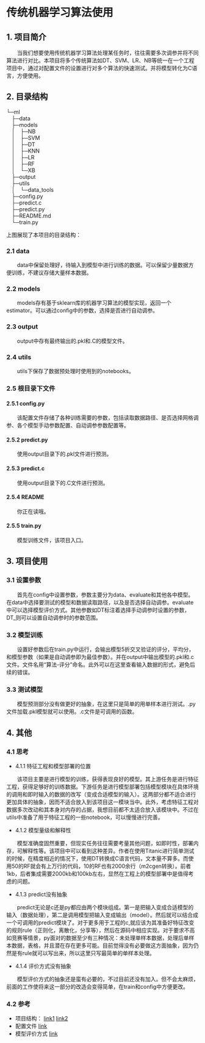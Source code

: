 # 传统机器学习算法使用


## 1. 项目简介   
&emsp;&emsp;当我们想要使用传统机器学习算法处理某任务时，往往需要多次调参并将不同算法进行对比。本项目将多个传统算法如DT、SVM、LR、NB等统一在一个工程项目中，通过对配置文件的设置进行对多个算法的快速测试。并将模型转化为C语言，方便使用。
## 2. 目录结构
└─ml  
&emsp;├─data  
&emsp;├─models  
&emsp;│&emsp;├─NB  
&emsp;│&emsp;├─SVM  
&emsp;│&emsp;├─DT  
&emsp;│&emsp;├─KNN  
&emsp;│&emsp;├─LR  
&emsp;│&emsp;├─RF  
&emsp;│&emsp;└─XB  
&emsp;├─output  
&emsp;├─utils  
&emsp;│&emsp;└─data_tools  
&emsp;├─config.py  
&emsp;├─predict.c  
&emsp;├─predict.py  
&emsp;├─README.md  
&emsp;└─train.py


上图展现了本项目的目录结构：
### 2.1 data
&emsp;&emsp;data中保留处理好，待输入到模型中进行训练的数据。可以保留少量数据方便训练，不建议存储大量样本数据。

### 2.2 models
&emsp;&emsp;models存有基于sklearn库的机器学习算法的模型实现，返回一个estimator。可以通过config中的参数，选择是否进行自动调参。

### 2.3 output
&emsp;&emsp;output中存有最终输出的.pkl和.C的模型文件。

### 2.4 utils
&emsp;&emsp;utils下保存了数据预处理时使用到的notebooks。

### 2.5 根目录下文件
#### 2.5.1 config.py
&emsp;&emsp;该配置文件存储了各种训练需要的参数，包括读取数据路径、是否选择网格调参、各个模型手动参数配置、自动调参参数配置等。
#### 2.5.2 predict.py
&emsp;&emsp;使用output目录下的.pkl文件进行预测。
#### 2.5.3 predict.c
&emsp;&emsp;使用output目录下的.C文件进行预测。
#### 2.5.4 README
&emsp;&emsp;你正在读哦。
#### 2.5.5 train.py
&emsp;&emsp;模型训练文件，该项目入口。

## 3. 项目使用
### 3.1 设置参数
&emsp;&emsp;首先在config中设置参数，参数主要分为data、evaluate和其他各中模型。在data中选择要测试的模型和数据读取路径，以及是否选择自动调参。evaluate中可以选择模型评价方式。其他参数如DT标注着选择手动调参时设置的参数，DT_则可以设置自动调参时的参数范围。

### 3.2 模型训练
&emsp;&emsp;设置好参数后在train.py中运行，会输出模型5折交叉验证的评分，平均分，和模型参数（如果是自动调参即为最佳参数）。并在output中输出模型的.pkl和.c文件。文件名用“算法-评分”命名。此外可以在这里查看输入数据的形式，避免后续的错误。

### 3.3 测试模型
&emsp;&emsp;模型预测部分没有做更好的抽象，在这里只是简单的用单样本进行测试。.py文件加载.pkl模型就可以使用。.c文件是可调用的函数。

## 4. 其他
### 4.1 思考
+ 4.1.1 特征工程和模型部署的位置

&emsp;&emsp;该项目主要是进行模型的训练，获得表现良好的模型。其上游任务是进行特征工程，获得足够好的训练数据。下游任务是进行模型部署包括模型模块在具体环境的调用和即时输入的数据的改写（变成合适模型的输入）。这两部分都不适合进行更加具体的抽象，因而不适合放入到该项目这一模块当中。此外，考虑特征工程对数据多次改动和其本身对内存的占据，我想目前都不太适合放入该模块中。不过在utils中准备了用于特征工程的一些notebook，可以慢慢进行完善。

+ 4.1.2 模型量级和解释性

&emsp;&emsp;模型准确度固然重要，但现实任务往往需要考量其他问题，如即时性，部署内存，可解释性等。该项目中可以看到这种差异。作者在使用Titanic进行简单测试的时候，在精度相近的情况下，使用DT转换成C语言代码，文本量不算多。而使用50的RF就会有上万行的代码，10的RF也有2000余行（m2cgen转换）。前者1kb，后者集成需要2000kb和100kb左右，显然在工程上的模型部署中是值得考虑的问题。

+ 4.1.3 predict没有抽象
  
&emsp;&emsp;predict无论是c还是py都应由两个模块组成。第一是把输入变成合适模型的输入（数据处理），第二是调用模型把输入变成输出（model）。然后就可以结合成一个可调用的predict模块了。对于更多用于工程的c,就应该为其准备好特征改变的规则rule（正则化，离散化，分享等），然后在源码中相应实现。对于要求不高如竞赛等情景，py面对的数据至少有三种情况：未处理单样本数据，处理后单样本数据，表格，并且潜在存在更多可能。目前觉得没有必要做这方面抽象，因为仍然是有rule就可以写出来，所以这里只写最简单的单样本处理。

+ 4.1.4 评价方式没有抽象

&emsp;&emsp;模型评价方式的抽象还是蛮有必要的，不过目前还没有加入。但不会太麻烦，前面的工作使将来这一部分的改造会变得简单，在train和config中方便更改。

### 4.2 参考
+ 项目结构：
[link1](https://blog.csdn.net/qq_41074047/article/details/89498946)
[link2](https://www.cnblogs.com/geo-will/p/11311418.html)
+ 配置文件
[link](https://blog.csdn.net/qq_33229351/article/details/106265743?spm=1001.2101.3001.6650.1&utm_medium=distribute.pc_relevant.none-task-blog-2%7Edefault%7ECTRLIST%7ERate-1-106265743-blog-109955474.pc_relevant_paycolumn_v3&depth_1-utm_source=distribute.pc_relevant.none-task-blog-2%7Edefault%7ECTRLIST%7ERate-1-106265743-blog-109955474.pc_relevant_paycolumn_v3&utm_relevant_index=2)
+ 模型评价方式
[link](https://scikit-learn.org/stable/modules/model_evaluation.html#scoring-parameter)








